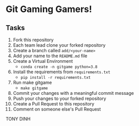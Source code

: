 # Git Gaming Gamers!

## Tasks

1. Fork this repository
2. Each team lead clone your forked repository
3. Create a branch called `add/<your-name>`
4. Add your name to the `README.md` file
5. Create a Virtual Environment
    - ```conda create -n gitgame python=3.8```
6. Install the requirements from `requirements.txt`
    - ```pip install -r requirements.txt```
7. Run make gitgame
    - ```make gitgame```
8. Commit your changes with a meaningful commit message
9. Push your changes to your forked repository
10. Create a Pull Request to this repository
11. Comment on someone else's Pull Request

TONY DINH